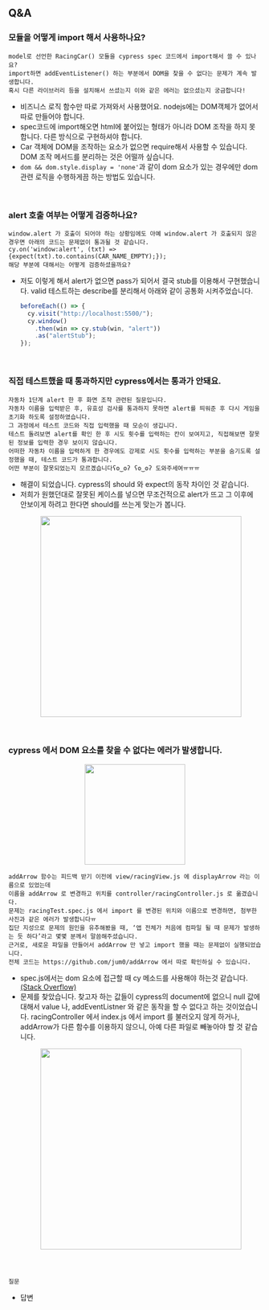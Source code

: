 ## Q&A

### 모듈을 어떻게 import 해서 사용하나요?
```
model로 선언한 RacingCar() 모듈을 cypress spec 코드에서 import해서 쓸 수 있나요?
import하면 addEventListener() 하는 부분에서 DOM을 찾을 수 없다는 문제가 계속 발생합니다.
혹시 다른 라이브러리 등을 설치해서 쓰셨는지 이와 같은 에러는 없으셨는지 궁금합니다!
```
  - 비즈니스 로직 함수만 따로 가져와서 사용했어요. nodejs에는 DOM객체가 없어서 따로 만들어야 합니다.
  - spec코드에 import해오면 html에 붙어있는 형태가 아니라 DOM 조작을 하지 못합니다. 다른 방식으로 구현하셔야 합니다.
  - Car 객체에 DOM을 조작하는 요소가 없으면 require해서 사용할 수 있습니다. DOM 조작 메서드를 분리하는 것은 어떨까 싶습니다.
  - `dom && dom.style.display = 'none'`과 같이 dom 요소가 있는 경우에만 dom 관련 로직을 수행하게끔 하는 방법도 있습니다.

<br />

### alert 호출 여부는 어떻게 검증하나요?
```
window.alert 가 호출이 되어야 하는 상황임에도 아예 window.alert 가 호출되지 않은 경우면 아래의 코드는 문제없이 통과될 것 같습니다.
cy.on('window:alert', (txt) => {expect(txt).to.contains(CAR_NAME_EMPTY);});
해당 부분에 대해서는 어떻게 검증하셨을까요? 
```
- 저도 이렇게 해서 alert가 없으면 pass가 되어서 결국 stub를 이용해서 구현했습니다. valid 테스트하는 describe를 분리해서 아래와 같이 공통화 시켜주었습니다.
  ```javascript
  beforeEach(() => {
    cy.visit("http://localhost:5500/");
    cy.window()
      .then(win => cy.stub(win, "alert"))
      .as("alertStub");
  });
  ```

<br />

### 직접 테스트했을 때 통과하지만 cypress에서는 통과가 안돼요.
```
자동차 1단계 alert 한 후 화면 조작 관련된 질문입니다.
자동차 이름을 입력받은 후, 유효성 검사를 통과하지 못하면 alert를 띄워준 후 다시 게임을 초기화 하도록 설정하였습니다. 
그 과정에서 테스트 코드와 직접 입력했을 때 모순이 생깁니다.
테스트 돌려보면 alert를 확인 한 후 시도 횟수를 입력하는 칸이 보여지고, 직접해보면 잘못된 정보를 입력한 경우 보이지 않습니다.
어떠한 자동차 이름을 입력하게 한 경우에도 강제로 시도 횟수를 입력하는 부분을 숨기도록 설정했을 때, 테스트 코드가 통과합니다.
어떤 부분이 잘못되었는지 모르곘습니다ʕʘ‿ʘʔ ʕʘ‿ʘʔ 도와주세여ㅠㅠㅠ 
```
- 해결이 되었습니다. cypress의 should 와 expect의 동작 차이인 것 같습니다.
- 저희가 원했던대로 잘못된 케이스를 넣으면 무조건적으로 alert가 뜨고 그 이후에 안보이게 하려고 한다면 should를 쓰는게 맞는가 봅니다.
  <p align="center"><img src="https://user-images.githubusercontent.com/60066472/108363872-bf690d00-7238-11eb-8471-2deb42870498.png" width="400"></p>


<br />

### cypress 에서 DOM 요소를 찾을 수 없다는 에러가 발생합니다.
  <p align="center"><img src="https://user-images.githubusercontent.com/60066472/108364946-fbe93880-7239-11eb-8fcf-4146e801e41b.png" width="200"></p>
  
```
addArrow 함수는 피드백 받기 이전에 view/racingView.js 에 displayArrow 라는 이름으로 있었는데
이름을 addArrow 로 변경하고 위치를 controller/racingController.js 로 옮겼습니다.
문제는 racingTest.spec.js 에서 import 를 변경된 위치와 이름으로 변경하면, 첨부한 사진과 같은 에러가 발생합니다ㅠ
집단 지성으로 문제의 원인을 유추해봤을 때, ‘앱 전체가 처음에 컴파일 될 때 문제가 발생하는 듯 하다’라고 몇몇 분께서 말씀해주셨습니다.
근거로, 새로운 파일을 만들어서 addArrow 만 넣고 import 했을 때는 문제없이 실행되었습니다.
전체 코드는 https://github.com/jum0/addArrow 에서 따로 확인하실 수 있습니다.
```
- spec.js에서는 dom 요소에 접근할 때 cy 메소드를 사용해야 하는것 같습니다. [(Stack Overflow)](https://stackoverflow.com/questions/60439448/document-queryselectorall-doesnt-work-in-cypress-running-with-chrome-80)
- 문제를 찾았습니다. 찾고자 하는 값들이 cypress의 document에 없으니 null 값에 대해서 value 나, addEventListner 와 같은 동작을 할 수 없다고 하는 것이었습니다. racingController 에서 index.js 에서 import 를 불러오지 않게 하거나, addArrow가 다른 함수를 이용하지 않으니, 아예 다른 파일로 빼놓아야 할 것 같습니다.
  <p align="center"><img src="https://user-images.githubusercontent.com/60066472/108364533-841b0e00-7239-11eb-81da-2bf06e25f26a.png" width="400"></p>


<br />

### 
```
질문
```
- 답변
